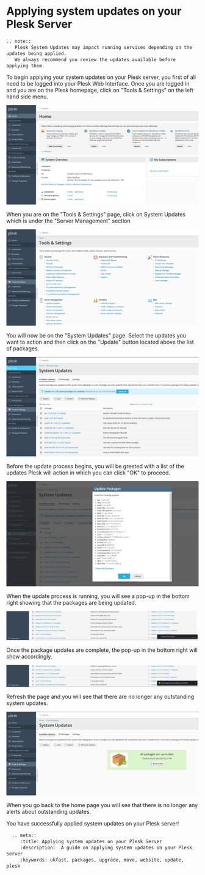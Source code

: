 # Applying system updates on your Plesk Server

```eval_rst
.. note::
   Plesk System Updates may impact running services depending on the updates being applied.
   We always recommend you review the updates available before applying them.
```
To begin applying your system updates on your Plesk server, you first of all need to be logged into your Plesk Web Interface.
Once you are logged in and you are on the Plesk homepage, click on "Tools & Settings" on the left hand side menu.

![Plesk Obsidian Homepage](files/plesk_obsidianhomepage.PNG)

When you are on the "Tools & Settings" page, click on System Updates which is under the "Server Management" section

![Plesk Obsidian Tools and Settings](files/plesk_obsidiantoolsandsettings.PNG)

You will now be on the "System Updates" page. Select the updates you want to action and then click on the "Update" button located above the list of packages.

![Plesk Obsidian System Updates](files/plesk_obsidiansystemupdates.PNG)

Before the update process begins, you will be greeted with a list of the updates Plesk will action in which you can click "OK" to proceed.

![Plesk Obsidian Update Packages](files/plesk_obsidianupdatepackages.PNG)

 When the update process is running, you will see a pop-up in the bottom right showing that the packages are being updated.

![Plesk Obsidian Updating Packages](files/plesk_obsidianupdatingpackages.PNG)

Once the package updates are complete, the pop-up in the bottom right will show accordingly.

![Plesk Obsidian Updates Done](files/plesk_obsidianupdatesdone.PNG)

Refresh the page and you will see that there are no longer any outstanding system updates.

![Plesk Obsidian Updates Check](files/plesk_obsidiansystemupdatescomplete.PNG)

When you go back to the home page you will see that there is no longer any alerts about outstanding updates.

You have successfully applied system updates on your Plesk server!

```eval_rst
  .. meta::
     :title: Applying system updates on your Plesk Server
     :description:  A guide on applying system updates on your Plesk Server
     :keywords: ukfast, packages, upgrade, move, website, update, plesk
